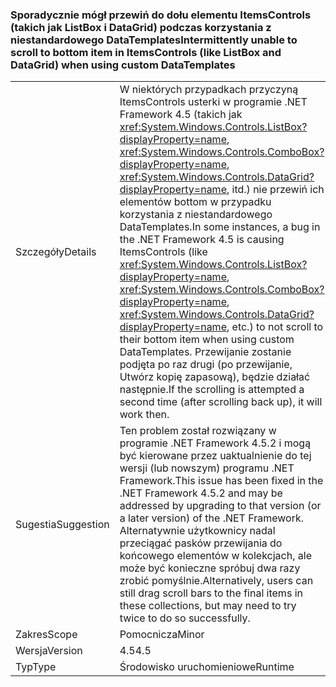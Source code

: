 ### <a name="intermittently-unable-to-scroll-to-bottom-item-in-itemscontrols-like-listbox-and-datagrid-when-using-custom-datatemplates"></a><span data-ttu-id="288cb-101">Sporadycznie mógł przewiń do dołu elementu ItemsControls (takich jak ListBox i DataGrid) podczas korzystania z niestandardowego DataTemplates</span><span class="sxs-lookup"><span data-stu-id="288cb-101">Intermittently unable to scroll to bottom item in ItemsControls (like ListBox and DataGrid) when using custom DataTemplates</span></span>

|   |   |
|---|---|
|<span data-ttu-id="288cb-102">Szczegóły</span><span class="sxs-lookup"><span data-stu-id="288cb-102">Details</span></span>|<span data-ttu-id="288cb-103">W niektórych przypadkach przyczyną ItemsControls usterki w programie .NET Framework 4.5 (takich jak <xref:System.Windows.Controls.ListBox?displayProperty=name>, <xref:System.Windows.Controls.ComboBox?displayProperty=name>, <xref:System.Windows.Controls.DataGrid?displayProperty=name>, itd.) nie przewiń ich elementów bottom w przypadku korzystania z niestandardowego DataTemplates.</span><span class="sxs-lookup"><span data-stu-id="288cb-103">In some instances, a bug in the .NET Framework 4.5 is causing ItemsControls (like <xref:System.Windows.Controls.ListBox?displayProperty=name>, <xref:System.Windows.Controls.ComboBox?displayProperty=name>, <xref:System.Windows.Controls.DataGrid?displayProperty=name>, etc.) to not scroll to their bottom item when using custom DataTemplates.</span></span> <span data-ttu-id="288cb-104">Przewijanie zostanie podjęta po raz drugi (po przewijanie, Utwórz kopię zapasową), będzie działać następnie.</span><span class="sxs-lookup"><span data-stu-id="288cb-104">If the scrolling is attempted a second time (after scrolling back up), it will work then.</span></span>|
|<span data-ttu-id="288cb-105">Sugestia</span><span class="sxs-lookup"><span data-stu-id="288cb-105">Suggestion</span></span>|<span data-ttu-id="288cb-106">Ten problem został rozwiązany w programie .NET Framework 4.5.2 i mogą być kierowane przez uaktualnienie do tej wersji (lub nowszym) programu .NET Framework.</span><span class="sxs-lookup"><span data-stu-id="288cb-106">This issue has been fixed in the .NET Framework 4.5.2 and may be addressed by upgrading to that version (or a later version) of the .NET Framework.</span></span> <span data-ttu-id="288cb-107">Alternatywnie użytkownicy nadal przeciągać pasków przewijania do końcowego elementów w kolekcjach, ale może być konieczne spróbuj dwa razy zrobić pomyślnie.</span><span class="sxs-lookup"><span data-stu-id="288cb-107">Alternatively, users can still drag scroll bars to the final items in these collections, but may need to try twice to do so successfully.</span></span>|
|<span data-ttu-id="288cb-108">Zakres</span><span class="sxs-lookup"><span data-stu-id="288cb-108">Scope</span></span>|<span data-ttu-id="288cb-109">Pomocnicza</span><span class="sxs-lookup"><span data-stu-id="288cb-109">Minor</span></span>|
|<span data-ttu-id="288cb-110">Wersja</span><span class="sxs-lookup"><span data-stu-id="288cb-110">Version</span></span>|<span data-ttu-id="288cb-111">4.5</span><span class="sxs-lookup"><span data-stu-id="288cb-111">4.5</span></span>|
|<span data-ttu-id="288cb-112">Typ</span><span class="sxs-lookup"><span data-stu-id="288cb-112">Type</span></span>|<span data-ttu-id="288cb-113">Środowisko uruchomieniowe</span><span class="sxs-lookup"><span data-stu-id="288cb-113">Runtime</span></span>|


